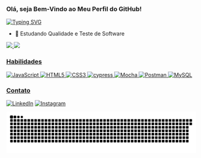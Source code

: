 ### Olá, seja Bem-Vindo ao Meu Perfil do GitHub!

[![Typing SVG](https://readme-typing-svg.demolab.com?font=Fira+Code&weight=500&size=25&pause=1000&color=F77900&random=false&width=435&lines=Olá!+Eu+me+chamo+Kelvin+Bobsin+quickly)](https://git.io/typing-svg)

- 🌱 Estudando Qualidade e Teste de Software



<div>
  <a href="https://github.com/Kelvinbobsin">
    <img height="160em" src="https://github-readme-stats.vercel.app/api?username=Kelvinbobsin&show_icons=true&theme=darcula&include_all_commits=true&count_private+true"/>
    <img height="160em" src="https://github-readme-stats.vercel.app/api/top-langs/?username=Kelvinbobsin&layout=compact&langs_count=16&theme=darcula"/>
</div>

### Habilidades
![JavaScript](https://img.shields.io/badge/JavaScript-F7DF1E?style=for-the-badge&logo=javascript&logoColor=black)
![HTML5](https://img.shields.io/badge/HTML5-E34F26?style=for-the-badge&logo=html5&logoColor=white)
![CSS3](https://img.shields.io/badge/CSS3-1572B6?style=for-the-badge&logo=css3&logoColor=white)
![cypress](https://img.shields.io/badge/-cypress-%23E5E5E5?style=for-the-badge&logo=cypress&logoColor=058a5e)
![Mocha](https://img.shields.io/badge/-mocha-%238D6748?style=for-the-badge&logo=mocha&logoColor=white)
![Postman](https://img.shields.io/badge/Postman-FF6C37?style=for-the-badge&logo=postman&logoColor=white)
![MySQL](https://img.shields.io/badge/MySQL-00000F?style=for-the-badge&logo=mysql&logoColor=white)

### Contato

[![LinkedIn](https://img.shields.io/badge/LinkedIn-0077B5?style=for-the-badge&logo=linkedin&logoColor=white)](https://www.linkedin.com/in/kelvin-bobsin/)
[![Instagram](https://img.shields.io/badge/-Instagram-%23E4405F?style=for-the-badge&logo=instagram&logoColor=white)](https://www.instagram.com/kelvinbobsin_/)

<picture>
  <source media="(prefers-color-scheme: dark)" srcset="https://raw.githubusercontent.com/Kelvinbobsin/Kelvinbobsin/output/github-contribution-grid-snake-dark.svg">
  <source media="(prefers-color-scheme: light)" srcset="https://raw.githubusercontent.com/Kelvinbobsin/Kelvinbobsin/output/github-contribution-grid-snake.svg">
  <img alt="github contribution grid snake animation" src="https://raw.githubusercontent.com/Kelvinbobsin/Kelvinbobsin/output/github-contribution-grid-snake.svg">
</picture>

  
